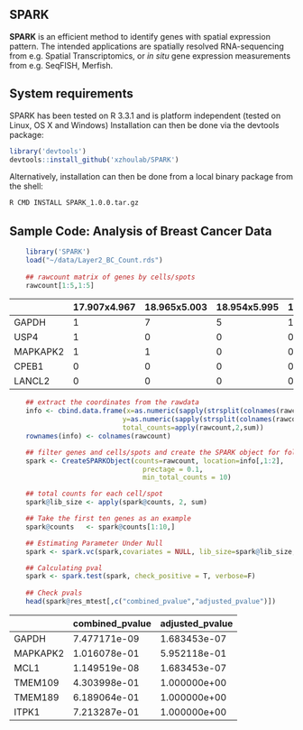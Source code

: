 ## SPARK

**SPARK** is an efficient method to identify genes with spatial expression pattern. 
The intended applications are spatially resolved RNA-sequencing from e.g.
Spatial Transcriptomics, or *in situ* gene expression measurements from
e.g. SeqFISH, Merfish.

## System requirements
SPARK has been tested on R 3.3.1 and is platform independent (tested on Linux, OS X and Windows)
Installation can then be done via the devtools package:

```R
library('devtools')
devtools::install_github('xzhoulab/SPARK')
```
Alternatively, installation can then be done from a local binary package from the shell:
```bash
R CMD INSTALL SPARK_1.0.0.tar.gz
```



## Sample Code: Analysis of Breast Cancer Data
```R
    library('SPARK')
    load("~/data/Layer2_BC_Count.rds")
     
    ## rawcount matrix of genes by cells/spots
    rawcount[1:5,1:5]
```

|               | 17.907x4.967  | 18.965x5.003 | 18.954x5.995|17.846x5.993  |20.016x6.019  |
| ------------- | ------------- |------------- |-------------|------------- |------------- |
|GAPDH          |     1         |   7          |  5          |  1           |      2       |
|USP4           |     1         |   0          |  0          |  0           |      0       |
|MAPKAPK2       |     1         |   1          |  0          |  0           |      1       |
|CPEB1          |     0         |   0          |  0          |  0           |      0       |
|LANCL2         |     0         |   0          |  0          |  0           |      0       |
```R    
    ## extract the coordinates from the rawdata
    info <- cbind.data.frame(x=as.numeric(sapply(strsplit(colnames(rawcount),split="x"),"[",1)),
                            y=as.numeric(sapply(strsplit(colnames(rawcount),split="x"),"[",2)),
                            total_counts=apply(rawcount,2,sum))
    rownames(info) <- colnames(rawcount)

    ## filter genes and cells/spots and create the SPARK object for following analysis
    spark <- CreateSPARKObject(counts=rawcount, location=info[,1:2],
                                 prectage = 0.1, 
                                 min_total_counts = 10)

    ## total counts for each cell/spot
    spark@lib_size <- apply(spark@counts, 2, sum)

    ## Take the first ten genes as an example
    spark@counts   <- spark@counts[1:10,]

    ## Estimating Parameter Under Null
    spark <- spark.vc(spark,covariates = NULL, lib_size=spark@lib_size, num_core=1,verbose=F)

    ## Calculating pval
    spark <- spark.test(spark, check_positive = T, verbose=F)
    
    ## Check pvals 
    head(spark@res_mtest[,c("combined_pvalue","adjusted_pvalue")])
```

|               | combined_pvalue | adjusted_pvalue |
| ------------- | ------------- |------------- |
|GAPDH       |7.477171e-09   | 1.683453e-07 |
|MAPKAPK2    |1.016078e-01   | 5.952118e-01 |
|MCL1        |1.149519e-08   | 1.683453e-07 |
|TMEM109     |4.303998e-01   | 1.000000e+00 |
|TMEM189     |6.189064e-01   | 1.000000e+00 |
|ITPK1       |7.213287e-01   | 1.000000e+00 |
